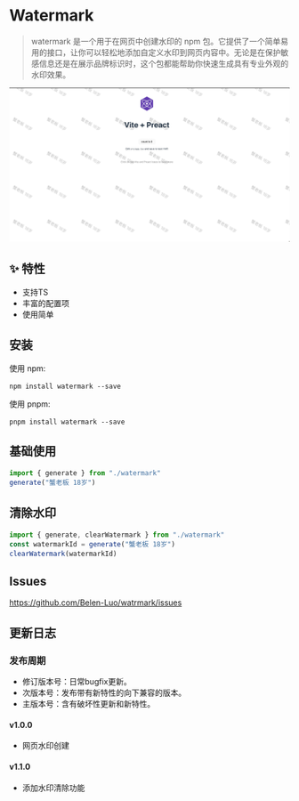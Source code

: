 # Watermark

> watermark 是一个用于在网页中创建水印的 npm 包。它提供了一个简单易用的接口，让你可以轻松地添加自定义水印到网页内容中。无论是在保护敏感信息还是在展示品牌标识时，这个包都能帮助你快速生成具有专业外观的水印效果。

<img src="./public/demo.jpg" />


## ✨ 特性

- 支持TS
- 丰富的配置项
- 使用简单

## 安装

使用 npm:
```
npm install watermark --save
```

使用 pnpm:
```
pnpm install watermark --save
```

## 基础使用

```js
import { generate } from "./watermark"
generate("蟹老板 18岁")
```

## 清除水印

```js
import { generate, clearWatermark } from "./watermark"
const watermarkId = generate("蟹老板 18岁")
clearWatermark(watermarkId)
```

## Issues

https://github.com/Belen-Luo/watrmark/issues

## 更新日志

### 发布周期

- 修订版本号：日常bugfix更新。
- 次版本号：发布带有新特性的向下兼容的版本。
- 主版本号：含有破坏性更新和新特性。

#### v1.0.0

- 网页水印创建

#### v1.1.0

- 添加水印清除功能
